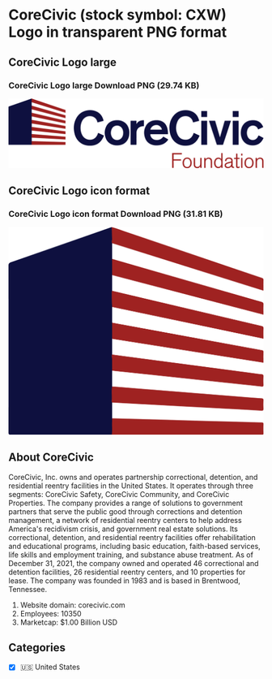 # CoreCivic (stock symbol: CXW) Logo in transparent PNG format

## CoreCivic Logo large

### CoreCivic Logo large Download PNG (29.74 KB)

![CoreCivic Logo large Download PNG (29.74 KB)](/img/orig/CXW_BIG-a47e1a36.png)

## CoreCivic Logo icon format

### CoreCivic Logo icon format Download PNG (31.81 KB)

![CoreCivic Logo icon format Download PNG (31.81 KB)](/img/orig/CXW-d7739361.png)

## About CoreCivic

CoreCivic, Inc. owns and operates partnership correctional, detention, and residential reentry facilities in the United States. It operates through three segments: CoreCivic Safety, CoreCivic Community, and CoreCivic Properties. The company provides a range of solutions to government partners that serve the public good through corrections and detention management, a network of residential reentry centers to help address America's recidivism crisis, and government real estate solutions. Its correctional, detention, and residential reentry facilities offer rehabilitation and educational programs, including basic education, faith-based services, life skills and employment training, and substance abuse treatment. As of December 31, 2021, the company owned and operated 46 correctional and detention facilities, 26 residential reentry centers, and 10 properties for lease. The company was founded in 1983 and is based in Brentwood, Tennessee.

1. Website domain: corecivic.com
2. Employees: 10350
3. Marketcap: $1.00 Billion USD


## Categories
- [x] 🇺🇸 United States
